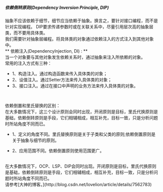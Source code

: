 ##### 依赖倒转原则(Dependency Inversion  Principle, DIP)

抽象不应该依赖于细节，细节应当依赖于抽象。换言之，要针对接口编程，而不是针对实现编程。
DIP要求传递参数时或在关联关系中，尽量引用层次高的抽象层类，而不要用具体类。
</br>
我们需要针对抽象层编程。将具体类的对象通过依赖注入的方式注入到其他对象中。
</br>
** 依赖注入(DependencyInjection, DI) : **
</br>
当一个对象要与其他对象发生依赖关系时，通过抽象来注入所依赖的对象。
</br>
常用的注入方式有三种：
</br>

- 1、构造注入。通过构造函数来传入具体类的对象；
- 2、设值注入。通过Setter方法来传入具体类的对象；
- 3、接口注入。通过在接口中声明的业务方法来传入具体类的对象。
</br>

依赖倒置和里氏替换的区别：
</br>
在大多数情况下，这三个设计原则会同时出现，开闭原则是目标，里氏代换原则是基础，依赖倒转原则是手段，它们相辅相成，相互补充，目标一致，只是分析问题时所站角度不同而已。

- 1、定义的角度不同。里氏替换原则是关于子类和父类的原则;依赖倒置原则是关于抽象与细节的原则。

- 2、应用范围不同。依赖倒置原则使用范围更广。
</br>
在大多数情况下，OCP、LSP、DIP会同时出现。开闭原则是目标，里氏代换原则是基础，依赖倒转原则是手段，它们相辅相成，相互补充，目标一致，只是分析问题时所站角度不同而已。
</br>请参考[大神的博客。](http://blog.csdn.net/lovelion/article/details/7562783)
